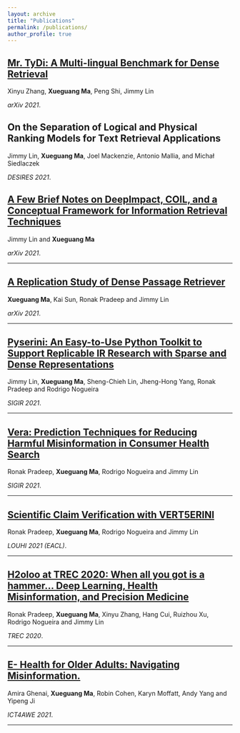 ```yaml
---
layout: archive
title: "Publications"
permalink: /publications/
author_profile: true
---
```


## [Mr. TyDi: A Multi-lingual Benchmark for Dense Retrieval](https://arxiv.org/abs/2108.08787)

Xinyu Zhang, **Xueguang Ma**, Peng Shi, Jimmy Lin

_arXiv 2021_.


## On the Separation of Logical and Physical Ranking Models for Text Retrieval Applications

Jimmy Lin, **Xueguang Ma**, Joel Mackenzie, Antonio Mallia, and Michał Siedlaczek

_DESIRES 2021_.

## [A Few Brief Notes on DeepImpact, COIL, and a Conceptual Framework for Information Retrieval Techniques](https://arxiv.org/abs/2106.14807)

Jimmy Lin and **Xueguang Ma**

_arXiv 2021_.

---

## [A Replication Study of Dense Passage Retriever](https://arxiv.org/abs/2104.05740)

**Xueguang Ma**, Kai Sun, Ronak Pradeep and Jimmy Lin

_arXiv 2021_.

---

## [Pyserini: An Easy-to-Use Python Toolkit to Support Replicable IR Research with Sparse and Dense Representations](https://arxiv.org/abs/2102.10073)

Jimmy Lin, **Xueguang Ma**, Sheng-Chieh Lin, Jheng-Hong Yang, Ronak Pradeep and Rodrigo Nogueira

_SIGIR 2021_.

---

## [Vera: Prediction Techniques for Reducing Harmful Misinformation in Consumer Health Search](https://cs.uwaterloo.ca/~jimmylin/publications/Pradeep_etal_SIGIR2021.pdf)

Ronak Pradeep, **Xueguang Ma**, Rodrigo Nogueira and Jimmy Lin

_SIGIR 2021_.

---

## [Scientific Claim Verification with VERT5ERINI](https://arxiv.org/abs/2010.11930)

Ronak Pradeep, **Xueguang Ma**, Rodrigo Nogueira and Jimmy Lin

_LOUHI 2021 (EACL)_.

---

## [H2oloo at TREC 2020: When all you got is a hammer... Deep Learning, Health Misinformation, and Precision Medicine](https://trec.nist.gov/pubs/trec29/papers/h2oloo.DL.HM.PM.pdf)

Ronak Pradeep, **Xueguang Ma**, Xinyu Zhang, Hang Cui, Ruizhou Xu, Rodrigo Nogueira and Jimmy Lin

_TREC 2020_.

---

## [E- Health for Older Adults: Navigating Misinformation.](/files/ehealth_misinfo.pdf)

Amira Ghenai, **Xueguang Ma**, Robin Cohen, Karyn Moffatt, Andy Yang and Yipeng Ji

_ICT4AWE 2021_.

---

<!-- {% if author.googlescholar %}
  You can also find my articles on <u><a href="{{author.googlescholar}}">my Google Scholar profile</a>.</u>
{% endif %}

{% include base_path %}

{% for post in site.publications reversed %}
  {% include archive-single.html %}
{% endfor %} -->
